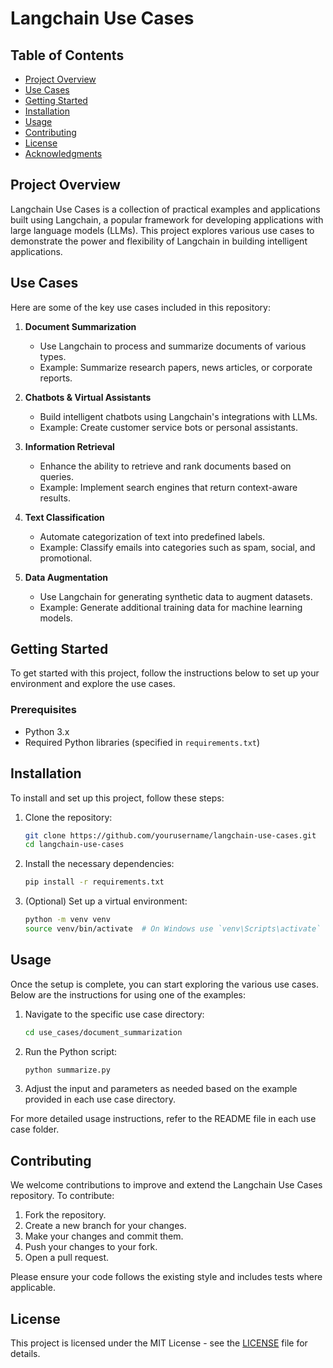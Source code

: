 # Langchain Use Cases

## Table of Contents
- [Project Overview](#project-overview)
- [Use Cases](#use-cases)
- [Getting Started](#getting-started)
- [Installation](#installation)
- [Usage](#usage)
- [Contributing](#contributing)
- [License](#license)
- [Acknowledgments](#acknowledgments)

## Project Overview

Langchain Use Cases is a collection of practical examples and applications built using Langchain, a popular framework for developing applications with large language models (LLMs). This project explores various use cases to demonstrate the power and flexibility of Langchain in building intelligent applications.

## Use Cases

Here are some of the key use cases included in this repository:

1. **Document Summarization**  
   - Use Langchain to process and summarize documents of various types.
   - Example: Summarize research papers, news articles, or corporate reports.

2. **Chatbots & Virtual Assistants**  
   - Build intelligent chatbots using Langchain's integrations with LLMs.
   - Example: Create customer service bots or personal assistants.

3. **Information Retrieval**  
   - Enhance the ability to retrieve and rank documents based on queries.
   - Example: Implement search engines that return context-aware results.

4. **Text Classification**  
   - Automate categorization of text into predefined labels.
   - Example: Classify emails into categories such as spam, social, and promotional.

5. **Data Augmentation**  
   - Use Langchain for generating synthetic data to augment datasets.
   - Example: Generate additional training data for machine learning models.

## Getting Started

To get started with this project, follow the instructions below to set up your environment and explore the use cases.

### Prerequisites

- Python 3.x
- Required Python libraries (specified in `requirements.txt`)

## Installation

To install and set up this project, follow these steps:

1. Clone the repository:

    ```bash
    git clone https://github.com/yourusername/langchain-use-cases.git
    cd langchain-use-cases
    ```

2. Install the necessary dependencies:

    ```bash
    pip install -r requirements.txt
    ```

3. (Optional) Set up a virtual environment:

    ```bash
    python -m venv venv
    source venv/bin/activate  # On Windows use `venv\Scripts\activate`
    ```

## Usage

Once the setup is complete, you can start exploring the various use cases. Below are the instructions for using one of the examples:

1. Navigate to the specific use case directory:

    ```bash
    cd use_cases/document_summarization
    ```

2. Run the Python script:

    ```bash
    python summarize.py
    ```

3. Adjust the input and parameters as needed based on the example provided in each use case directory.

For more detailed usage instructions, refer to the README file in each use case folder.

## Contributing

We welcome contributions to improve and extend the Langchain Use Cases repository. To contribute:

1. Fork the repository.
2. Create a new branch for your changes.
3. Make your changes and commit them.
4. Push your changes to your fork.
5. Open a pull request.

Please ensure your code follows the existing style and includes tests where applicable.

## License

This project is licensed under the MIT License - see the [LICENSE](LICENSE) file for details.

